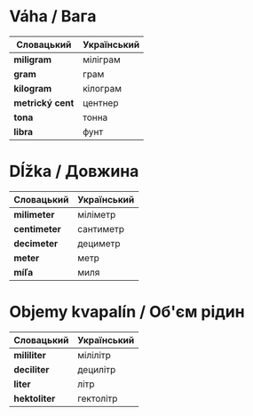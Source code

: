 # Váha / Вага
| Словацький        | Український |
| ----------------- | ----------- |
| **miligram**      | міліграм    |
| **gram**          | грам        |
| **kilogram**      | кілограм    |
| **metrický cent** | центнер     |
| **tona**          | тонна       |
| **libra**         | фунт        |

# Dĺžka / Довжина
| Словацький        | Український |
| ----------------- | ----------- |
| **milimeter**     | міліметр    |
| **centimeter**    | сантиметр   |
| **decimeter**     | дециметр    |
| **meter**         | метр        |
| **míľa**          | миля        |

# Objemy kvapalín / Об'єм рідин
| Словацький        | Український |
| ----------------- | ----------- |
| **mililiter**     | мілілітр    |
| **deciliter**     | децилітр    |
| **liter**         | літр        |
| **hektoliter**    | гектолітр   |
